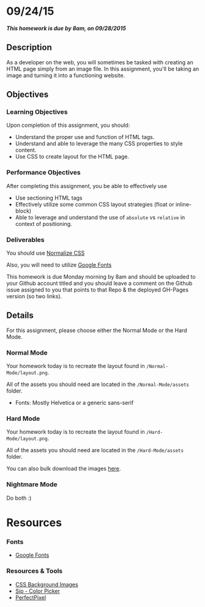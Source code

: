# 09/24/15 

___This homework is due by 8am, on 09/28/2015___

## Description
As a developer on the web, you will sometimes be tasked with creating an HTML page simply from an image file.  In this assignment, you'll be taking an image and turning it into a functioning website.

## Objectives

### Learning Objectives

Upon completion of this assignment, you should:

* Understand the proper use and function of HTML tags.
* Understand and able to leverage the many CSS properties to style content.
* Use CSS to create layout for the HTML page.


### Performance Objectives

After completing this assignment, you be able to effectively use

* Use sectioning HTML tags
* Effectively utilize some common CSS layout strategies (float or inline-block)
* Able to leverage and understand the use of `absolute` vs `relative` in context of positioning.



### Deliverables

You should use [Normalize CSS](http://necolas.github.io/normalize.css/)

Also, you will need to utilize [Google Fonts](http://www.google.com/fonts)

This homework is due Monday morning by 8am and should be uploaded to your Github account titled and you should leave a comment on the Github issue assigned to you that points to that Repo & the deployed GH-Pages version (so two links).

## Details

For this assignment, please choose either the Normal Mode or the Hard Mode.

### Normal Mode

Your homework today is to recreate the layout found in `/Normal-Mode/layout.png`.

All of the assets you should need are located in the `/Normal-Mode/assets` folder. 

* Fonts: Mostly Helvetica or a generic sans-serif

### Hard Mode

Your homework today is to recreate the layout found in `/Hard-Mode/layout.png`.

All of the assets you should need are located in the `/Hard-Mode/assets` folder. 

You can also bulk download the images [here](http://cl.ly/362S453e2Y13).

### Nightmare Mode

Do both :)

# Resources

### Fonts

* [Google Fonts](https://www.google.com/fonts)

### Resources & Tools

* [CSS Background Images](https://developer.mozilla.org/en-US/docs/Web/CSS/background-image)
* [Sip - Color Picker](http://theolabrothers.com/sip/)
* [PerfectPixel](http://www.welldonecode.com/perfectpixel/)